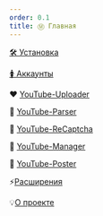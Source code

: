 ```yaml
---
order: 0.1
title: Ⓜ️ Главная
---
```


[🛠️ Установка](./install/_index)

[🚺 Аккаунты](./important/_index)

❤️ [YouTube-Uploader](./youtube-uploader/_index)

💛 [YouTube-Parser](./youtube-parser/_index)

🩵 [YouTube-ReCaptcha](./youtube-recaptcha/_index)

💚 [YouTube-Manager](./youtube-manager/_index)

💙 [YouTube-Poster](./youtube-poster/_index)

⚡[Расширения](./extensions/_index)

💡[О проекте](./about)


